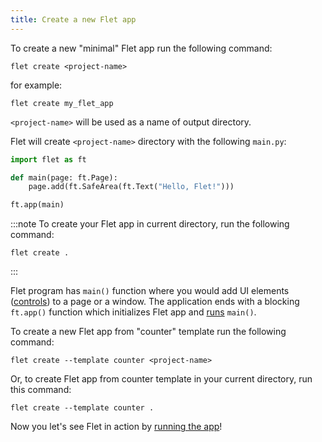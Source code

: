 ```yaml
---
title: Create a new Flet app
---
```


To create a new "minimal" Flet app run the following command:

```
flet create <project-name>
```

for example:

```
flet create my_flet_app
```

`<project-name>` will be used as a name of output directory.

Flet will create `<project-name>` directory with the following `main.py`:

```python
import flet as ft

def main(page: ft.Page):
    page.add(ft.SafeArea(ft.Text("Hello, Flet!")))

ft.app(main)
```

:::note
To create your Flet app in current directory, run the following command:
```
flet create .
```
:::

Flet program has `main()` function where you would add UI elements ([controls](flet-controls)) to a page or a window. The application ends with a blocking `ft.app()` function which initializes Flet app and [runs](running-app) `main()`.

To create a new Flet app from "counter" template run the following command:

```
flet create --template counter <project-name>
```

Or, to create Flet app from counter template in your current directory, run this command:
```
flet create --template counter .
```

Now you let's see Flet in action by [running the app](running-app)!